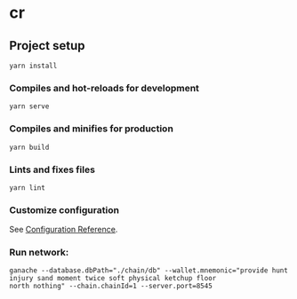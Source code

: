 # cr

## Project setup

```
yarn install
```

### Compiles and hot-reloads for development

```
yarn serve
```

### Compiles and minifies for production

```
yarn build
```

### Lints and fixes files

```
yarn lint
```

### Customize configuration

See [Configuration Reference](https://cli.vuejs.org/config/).

### Run network:

```
ganache --database.dbPath="./chain/db" --wallet.mnemonic="provide hunt injury sand moment twice soft physical ketchup floor
north nothing" --chain.chainId=1 --server.port=8545
```
